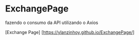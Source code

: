 # ExchangePage
fazendo o consumo da API utilizando o Axios

[Exchange Page] [https://ylanzinhoy.github.io/ExchangePage/]
